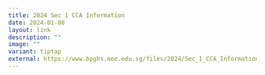 ```yaml
---
title: 2024 Sec 1 CCA Information
date: 2024-01-08
layout: link
description: ""
image: ""
variant: tiptap
external: https://www.bpghs.moe.edu.sg/files/2024/Sec_1_CCA_Information_for_Students_2024__edited_.pdf
---
```

